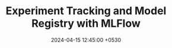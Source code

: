 ---
layout: post
title:  "Experiment Tracking and Model Registry with MLFlow"
date:   2024-04-15 12:45:00 +0530
comments: True
share: True
categories: Machine learning Operations
---